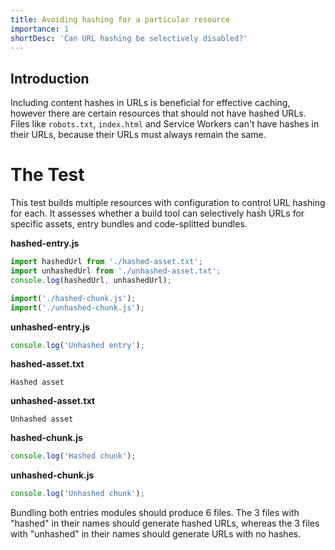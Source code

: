 ```yaml
---
title: Avoiding hashing for a particular resource
importance: 1
shortDesc: 'Can URL hashing be selectively disabled?'
---
```


## Introduction

Including content hashes in URLs is beneficial for effective caching, however there are certain resources that should not have hashed URLs. Files like `robots.txt`, `index.html` and Service Workers can't have hashes in their URLs, because their URLs must always remain the same.

# The Test

This test builds multiple resources with configuration to control URL hashing for each. It assesses whether a build tool can selectively hash URLs for specific assets, entry bundles and code-splitted bundles.

**hashed-entry.js**

```js
import hashedUrl from './hashed-asset.txt';
import unhashedUrl from './unhashed-asset.txt';
console.log(hashedUrl, unhashedUrl);

import('./hashed-chunk.js');
import('./unhashed-chunk.js');
```

**unhashed-entry.js**

```js
console.log('Unhashed entry');
```

**hashed-asset.txt**

```
Hashed asset
```

**unhashed-asset.txt**

```
Unhashed asset
```

**hashed-chunk.js**

```js
console.log('Hashed chunk');
```

**unhashed-chunk.js**

```js
console.log('Unhashed chunk');
```

Bundling both entries modules should produce 6 files. The 3 files with "hashed" in their names should generate hashed URLs, whereas the 3 files with "unhashed" in their names should generate URLs with no hashes.
